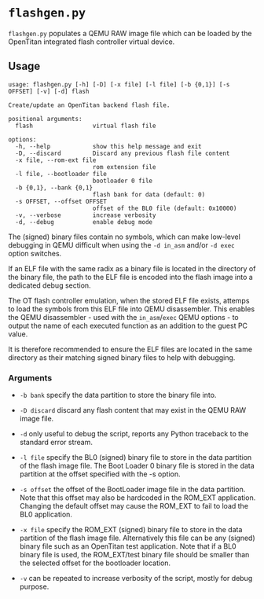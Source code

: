 # `flashgen.py`

`flashgen.py` populates a QEMU RAW image file which can be loaded by the OpenTitan integrated
flash controller virtual device.

## Usage

````text
usage: flashgen.py [-h] [-D] [-x file] [-l file] [-b {0,1}] [-s OFFSET] [-v] [-d] flash

Create/update an OpenTitan backend flash file.

positional arguments:
  flash                 virtual flash file

options:
  -h, --help            show this help message and exit
  -D, --discard         Discard any previous flash file content
  -x file, --rom-ext file
                        rom extension file
  -l file, --bootloader file
                        bootloader 0 file
  -b {0,1}, --bank {0,1}
                        flash bank for data (default: 0)
  -s OFFSET, --offset OFFSET
                        offset of the BL0 file (default: 0x10000)
  -v, --verbose         increase verbosity
  -d, --debug           enable debug mode
````

The (signed) binary files contain no symbols, which can make low-level debugging in QEMU difficult
when using the `-d in_asm` and/or `-d exec` option switches.

If an ELF file with the same radix as a binary file is located in the directory of the binary
file, the path to the ELF file is encoded into the flash image into a dedicated debug section.

The OT flash controller emulation, when the stored ELF file exists, attemps to load the symbols
from this ELF file into QEMU disassembler. This enables the QEMU disassembler - used with the
`in_asm`/`exec` QEMU options - to output the name of each executed function as an addition to the
guest PC value.

It is therefore recommended to ensure the ELF files are located in the same directory as their
matching signed binary files to help with debugging.

### Arguments

* `-b bank` specify the data partition to store the binary file into.

* `-D discard` discard any flash content that may exist in the QEMU RAW image file.

* `-d` only useful to debug the script, reports any Python traceback to the standard error stream.

* `-l file` specify the BL0 (signed) binary file to store in the data partition of the flash
  image file. The Boot Loader 0 binary file is stored in the data partition at the offset
  specified with the -s option.

* `-s offset` the offset of the BootLoader image file in the data partition. Note that this offset
  may also be hardcoded in the ROM_EXT application. Changing the default offset may cause the 
  ROM_EXT to fail to load the BL0 application.

* `-x file` specify the ROM_EXT (signed) binary file to store in the data partition of the flash
  image file. Alternatively this file can be any (signed) binary file such as an OpenTitan test
  application. Note that if a BL0 binary file is used, the ROM_EXT/test binary file should be
  smaller than the selected offset for the bootloader location.

* `-v` can be repeated to increase verbosity of the script, mostly for debug purpose.
